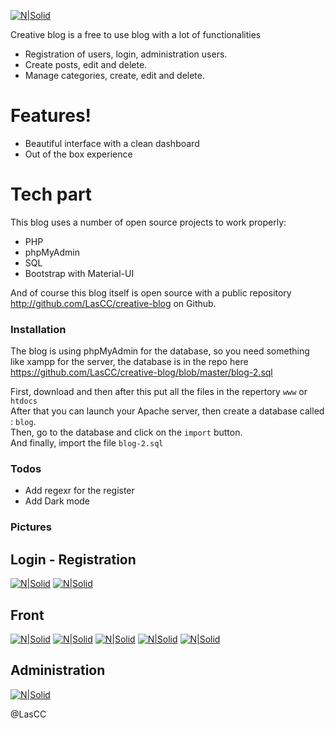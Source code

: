 [![N|Solid](https://i.imgur.com/AvjwHnU.png)]()

Creative blog is a free to use blog with a lot of functionalities

- Registration of users, login, administration users.
- Create posts, edit and delete.
- Manage categories, create, edit and delete.

# Features!

- Beautiful interface with a clean dashboard
- Out of the box experience

# Tech part

This blog uses a number of open source projects to work properly:

- PHP
- phpMyAdmin
- SQL
- Bootstrap with Material-UI

And of course this blog itself is open source with a public repository http://github.com/LasCC/creative-blog on Github.

### Installation

The blog is using phpMyAdmin for the database, so you need something like xampp for the server, the database is in the repo here https://github.com/LasCC/creative-blog/blob/master/blog-2.sql

First, download and then after this put all the files in the repertory `www` or `htdocs` <br/>
After that you can launch your Apache server, then create a database called : `blog`.<br/>
Then, go to the database and click on the `import` button.<br/>
And finally, import the file `blog-2.sql`

### Todos

- Add regexr for the register
- Add Dark mode

### Pictures

## Login - Registration

[![N|Solid](https://i.imgur.com/nexRiou.png)](https://i.imgur.com/nexRiou.png)
[![N|Solid](https://i.imgur.com/dFpAJB4.png)](https://i.imgur.com/dFpAJB4.png)

## Front

[![N|Solid](https://i.imgur.com/ElVvroG.png)](https://i.imgur.com/ElVvroG.png)
[![N|Solid](https://i.imgur.com/zpT6rQw.png)](https://i.imgur.com/zpT6rQw.png)
[![N|Solid](https://i.imgur.com/PBniuHX.png)](https://i.imgur.com/PBniuHX.png)
[![N|Solid](https://i.imgur.com/npGKVe7.png)](https://i.imgur.com/npGKVe7.png)
[![N|Solid](https://i.imgur.com/wbcS5VI.png)](https://i.imgur.com/wbcS5VI.png)

## Administration

[![N|Solid](https://i.imgur.com/5KjevCi.png)](https://i.imgur.com/5KjevCi.png)

@LasCC
